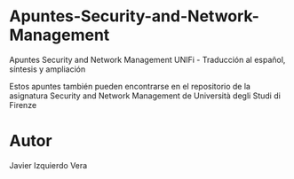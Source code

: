 # Apuntes-Security-and-Network-Management
Apuntes Security and Network Management
UNIFi - Traducción al español, síntesis y ampliación

Estos apuntes también pueden encontrarse en el repositorio de la asignatura Security and Network Management de Università degli Studi di Firenze

# Autor
Javier Izquierdo Vera
